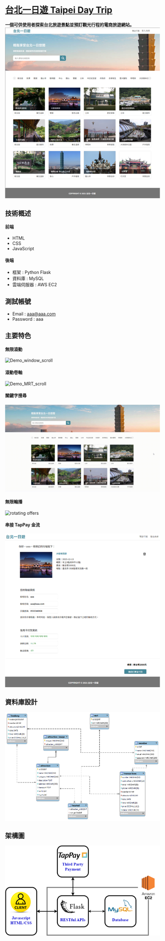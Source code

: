 # [台北一日遊 Taipei Day Trip](https://taipei-day-trip.robbieliu.com/)
**一個可供使用者探索台北旅遊景點並預訂觀光行程的電商旅遊網站。**  
![index-overview](https://github.com/Robbie84625/taipei-day-trip/blob/main/taipei-day-trip/static/image/README/taipeiDayTrip.drawio.svg)
## 技術概述
#### 前端
- HTML
- CSS
- JavaScript
#### 後端
- 框架 : Python Flask
- 資料庫 : MySQL
- 雲端伺服器 : AWS EC2
## 測試帳號
- Email : aaa@aaa.com
- Password : aaa
## 主要特色
#### 無限滾動
![Demo_window_scroll](https://github.com/Robbie84625/taipei-day-trip/blob/main/taipei-day-trip/static/image/README/4f6138e4-cdac-45e0-91f4-1ae01cb497f0.gif?raw=true)
#### 滾動卷軸
![Demo_MRT_scroll](https://github.com/Robbie84625/taipei-day-trip/blob/main/taipei-day-trip/static/image/README/fbe669d0-eecf-492a-b1e6-14f20af51240.gif?raw=true)
#### 關鍵字搜尋
![keyword search](https://github.com/Robbie84625/taipei-day-trip/blob/main/taipei-day-trip/static/image/README/134b757c-d927-442e-aa5e-5e891138e8dc.gif?raw=true)
#### 無限輪播
![rotating offers](https://github.com/Robbie84625/taipei-day-trip/blob/main/taipei-day-trip/static/image/README/c63b1350-d548-41a7-991b-a1dfdb221e75.gif?raw=true)
#### 串接 TapPay 金流
![TapPay](https://github.com/Robbie84625/taipei-day-trip/blob/main/taipei-day-trip/static/image/README/taypay.PNG?raw=true)
## 資料庫設計
![Database ERD](https://github.com/Robbie84625/taipei-day-trip/blob/main/taipei-day-trip/static/image/README/taipeiDayTrip_ERD.png?raw=true)
## 架構圖
![Architecture](https://github.com/Robbie84625/taipei-day-trip/blob/main/taipei-day-trip/static/image/README/%E5%8F%B0%E5%8C%97%E4%B8%80%E6%97%A5%E9%81%8A%E6%9E%B6%E6%A7%8B%E5%9C%96.png?raw=true)
